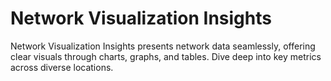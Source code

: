 # Network Visualization Insights
Network Visualization Insights presents network data seamlessly, offering clear visuals through charts, graphs, and tables. Dive deep into key metrics across diverse locations.


